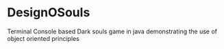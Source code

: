 # DesignOSouls
Terminal Console based Dark souls game in java demonstrating the use of object oriented principles 
